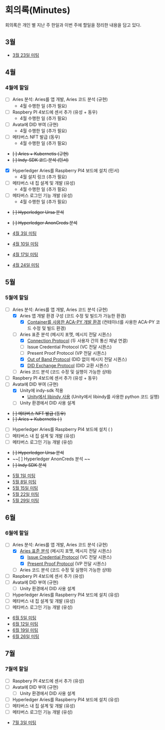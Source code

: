 # 회의록(Minutes)


회의록은 개인 별 지난 주 한일과 이번 주에 할일을 정리한 내용을 담고 있다. 

## 3월 
* [3월 23일 미팅](./2023_3_21.md)

## 4월

### 4월에 할일
* [ ] Aries 분석: Aries를 앱 개발, Aries 코드 분석 (규현) 
  - 4월 수행한 일 (추가 필요)
* [ ] Raspbery PI 4보드에 센서 추가 (유성 + 동우)
  - 4월 수행한 일 (추가 필요)
* [ ] Avata에 DID 부여 (규현)
  - 4월 수행한 일  (추가 필요)
* [ ] 메타버스 NFT 발급 (동우)
  - 4월 수행한 일 (추가 필요)
* ~~[ ] Aries + Kubernetis (규현)~~   
* ~~[ ] Indy-SDK 코드 분석 (민서)~~   
* [X] Hyperledger Aries를 Raspberry PI4 보드에 설치 (민서)
  - 4월 설치 링크 (추가 필요)
* [ ] 메타버스 내 집 설계 및 개발 (유성)
  - 4월 수행한 일 (추가 필요) 
* [ ] 메타버스 로그인 기능 개발 (유성)
  - 4월 수행한 일 (추가 필요)
* ~~[ ] Hyperledger Ursa 분석~~
* ~~[ ] Hyperledger AnonCreds 분석~~ 

* [4월 3일 미팅](./2023_4_3.md)
* [4월 10일 미팅](./2023_4_10.md)
* [4월 17일 미팅](./2023_4_17.md)
* [4월 24일 미팅](./2023_4_24.md)

## 5월

### 5월에 할일
- [ ] Aries 분석: Aries를 앱 개발, Aries 코드 분석 (규현)
  - [x] Aries 앱 개발 환경 구성 (코드 수정 및 빌드가 가능한 환경)
    - [x] [Container를 사용한 ACA-PY 개발 환경](/HyperledgerAries/StartACA-PY.md) (컨테이너를 사용한 ACA-PY 코드 수정 및 빌드 환경)
  - [ ] Aries 표준 분석 (메시지 포멧, 메시지 전달 시퀀스)
    - [x] [Connection Protocol](/HyperledgerAries/HyperledgerAries.md) (두 사용자 간의 통신 채널 연결)
    - [ ] Issue Credential Protocol (VC 전달 시퀀스)
    - [ ] Present Proof Protocol (VP 전달 시퀀스)
    - [x] [Out of Band Protocol](/HyperledgerAries/HyperledgerAries.md) (DID 없이 메시지 전달 시퀀스)
    - [x] [DID Exchange Protocol](/HyperledgerAries/HyperledgerAries.md) (DID 교환 시퀀스)
  - [ ] Aries 코드 분석 (코드 수정 및 실행이 가능한 상태)
- [ ] Raspbery PI 4보드에 센서 추가 (유성 + 동우)
- [ ] Avata에 DID 부여 (규현)
  - [x] Unity에 indy-sdk 적용
    - [Unity에서 libindy 사용](/HyperledgerAries/AvataDID/README.md) (Unity에서 libindy를 사용한 python 코드 실행)
  - [ ] Unity 환경에서 DID 사용 설계
- ~~[ ] 메타버스 NFT 발급 (동우)~~
- ~~[ ] Aries + Kubernetis (  )~~
- [ ] Hyperledger Aries를 Raspberry PI4 보드에 설치 (  )
- [ ] 메타버스 내 집 설계 및 개발 (유성)
- [ ] 메타버스 로그인 기능 개발 (유성)
- ~~[ ] Hyperledger Ursa 분석~~
- ~~[ ] Hyperledger AnonCreds 분석 ~~
- ~~[ ] Indy SDK 분석~~

* [5월 1일 미팅](./2023_05_01.md)
* [5월 8일 미팅](./2023_05_08.md)
* [5월 15일 미팅](./2023_05_15.md)
* [5월 22일 미팅](./2023_05_22.md)
* [5월 29일 미팅](./2023_05_29.md)

## 6월

### 6월에 할일
- [ ] Aries 분석: Aries를 앱 개발, Aries 코드 분석 (규현)
  - [x] [Aries 표준 분석](/HyperledgerAries/HyperledgerAries.md) (메시지 포멧, 메시지 전달 시퀀스)
    - [x] [Issue Credential Protocol](/HyperledgerAries/HyperledgerAries.md) (VC 전달 시퀀스)
    - [x] [Present Proof Protocol](/HyperledgerAries/HyperledgerAries.md) (VP 전달 시퀀스)
  - [ ] Aries 코드 분석 (코드 수정 및 실행이 가능한 상태)
- [ ] Raspbery PI 4보드에 센서 추가 (유성)
- [ ] Avata에 DID 부여 (규현)
  - [ ] Unity 환경에서 DID 사용 설계
- [ ] Hyperledger Aries를 Raspberry PI4 보드에 설치 (유성)
- [ ] 메타버스 내 집 설계 및 개발 (유성)
- [ ] 메타버스 로그인 기능 개발 (유성)

* [6월 5일 미팅](./2023_06_05.md)
* [6월 12일 미팅](./2023_06_12.md)
* [6월 19일 미팅](./2023_06_19.md)
* [6월 26일 미팅](./2023_06_26.md)

## 7월

### 7월에 할일
- [ ] Raspbery PI 4보드에 센서 추가 (유성)
- [ ] Avata에 DID 부여 (규현)
  - [ ] Unity 환경에서 DID 사용 설계
- [ ] Hyperledger Aries를 Raspberry PI4 보드에 설치 (유성)
- [ ] 메타버스 내 집 설계 및 개발 (유성)
- [ ] 메타버스 로그인 기능 개발 (유성)

* [7월 3일 미팅](./2023_07_03.md)
